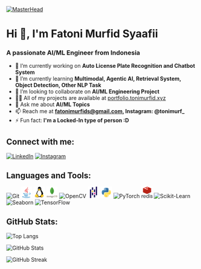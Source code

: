 [![MasterHead](https://komarev.com/ghpvc/?username=tonimurfid&label=Profile%20views&color=0e75b6&style=flat)](https://github.com/tonimurfid)

# Hi 👋, I'm Fatoni Murfid Syaafii
### A passionate AI/ML Engineer from Indonesia

- 🔭 I’m currently working on **Auto License Plate Recognition and Chatbot System**
- 🌱 I’m currently learning **Multimodal, Agentic AI, Retrieval System, Object Detection, Other NLP Task**
- 👯 I’m looking to collaborate on **AI/ML Engineering Project**
- 👨‍💻 All of my projects are available at [portfolio.tonimurfid.xyz](https://portfolio.tonimurfid.xyz)
- 💬 Ask me about **AI/ML Topics**
- 📫 Reach me at **fatonimurfids@gmail.com, Instagram: @tonimurf_**
- ⚡ Fun fact: **I'm a Locked-In type of person :D**

## Connect with me:
[![LinkedIn](https://raw.githubusercontent.com/rahuldkjain/github-profile-readme-generator/master/src/images/icons/Social/linked-in-alt.svg)](https://linkedin.com/in/fatoni-murfid-syaafii)
[![Instagram](https://raw.githubusercontent.com/rahuldkjain/github-profile-readme-generator/master/src/images/icons/Social/instagram.svg)](https://instagram.com/tonimurf_)

## Languages and Tools:
<p align="left">
  <img src="https://www.vectorlogo.zone/logos/git-scm/git-scm-icon.svg" alt="Git" width="30" height="30"/>
  <img src="https://raw.githubusercontent.com/devicons/devicon/master/icons/java/java-original.svg" alt="Java" width="30" height="30"/>
  <img src="https://raw.githubusercontent.com/devicons/devicon/master/icons/linux/linux-original.svg" alt="Linux" width="30" height="30"/>
  <img src="https://raw.githubusercontent.com/devicons/devicon/master/icons/mongodb/mongodb-original-wordmark.svg" alt="MongoDB" width="30" height="30"/>
  <img src="https://www.vectorlogo.zone/logos/opencv/opencv-icon.svg" alt="OpenCV" width="30" height="30"/>
  <img src="https://raw.githubusercontent.com/devicons/devicon/2ae2a900d2f041da66e950e4d48052658d850630/icons/pandas/pandas-original.svg" alt="Pandas" width="30" height="30"/>
  <img src="https://raw.githubusercontent.com/devicons/devicon/master/icons/python/python-original.svg" alt="Python" width="30" height="30"/>
  <img src="https://www.vectorlogo.zone/logos/pytorch/pytorch-icon.svg" alt="PyTorch" width="30" height="30"/>
  <img src="https://raw.githubusercontent.com/devicons/devicon/master/icons/redis/redis-original-wordmark.svg" alt="Redis" width="30" height="30"/>
  <img src="https://upload.wikimedia.org/wikipedia/commons/0/05/Scikit_learn_logo_small.svg" alt="Scikit-Learn" width="30" height="30"/>
  <img src="https://seaborn.pydata.org/_images/logo-mark-lightbg.svg" alt="Seaborn" width="30" height="30"/>
  <img src="https://www.vectorlogo.zone/logos/tensorflow/tensorflow-icon.svg" alt="TensorFlow" width="30" height="30"/>
</p>

## GitHub Stats:
![Top Langs](https://github-readme-stats.vercel.app/api/top-langs?username=tonimurfid&show_icons=true&theme=dracula&locale=en&layout=compact)

![GitHub Stats](https://github-readme-stats.vercel.app/api?username=tonimurfid&show_icons=true&theme=dracula&locale=en)

![GitHub Streak](https://github-readme-streak-stats.herokuapp.com/?user=tonimurfid&theme=dracula)
